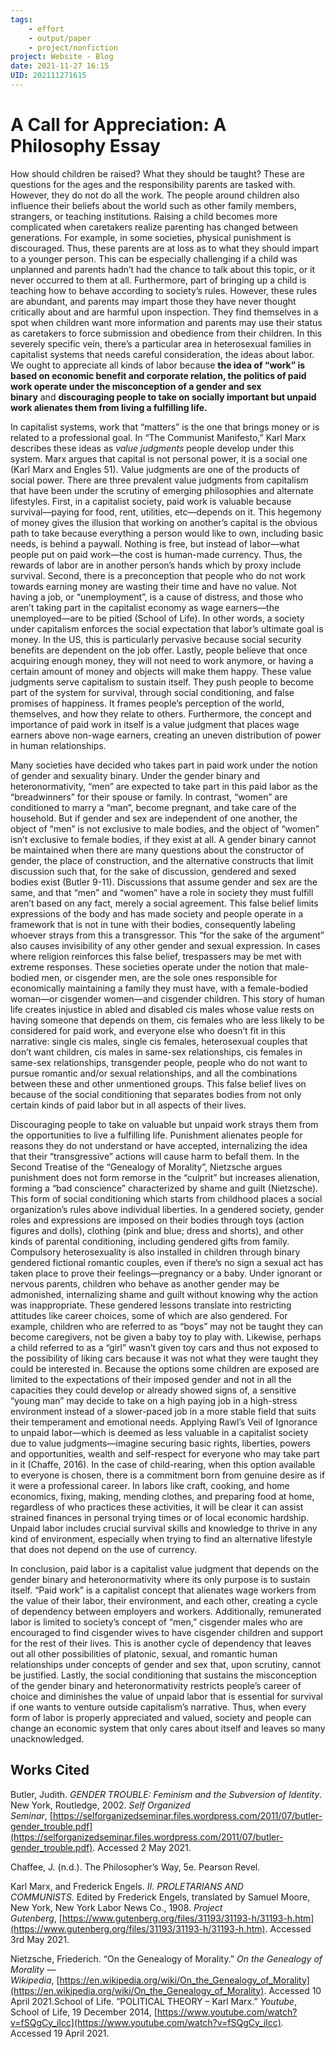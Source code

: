 ```yaml
---
tags: 
	- effort
	- output/paper
	- project/nonfiction
project: Website - Blog
date: 2021-11-27 16:15
UID: 202111271615
---
```


# A Call for Appreciation: A Philosophy Essay

How should children be raised? What they should be taught? These are questions for the ages and the responsibility parents are tasked with. However, they do not do all the work. The people around children also influence their beliefs about the world such as other family members, strangers, or teaching institutions. Raising a child becomes more complicated when caretakers realize parenting has changed between generations. For example, in some societies, physical punishment is discouraged. Thus, these parents are at loss as to what they should impart to a younger person. This can be especially challenging if a child was unplanned and parents hadn’t had the chance to talk about this topic, or it never occurred to them at all. Furthermore, part of bringing up a child is teaching how to behave according to society’s rules. However, these rules are abundant, and parents may impart those they have never thought critically about and are harmful upon inspection. They find themselves in a spot when children want more information and parents may use their status as caretakers to force submission and obedience from their children. In this severely specific vein, there’s a particular area in heterosexual families in capitalist systems that needs careful consideration, the ideas about labor. We ought to appreciate all kinds of labor because **the idea of “work” is based on economic benefit and corporate relation, the politics of paid work operate under the misconception of a gender and sex binary** and **discouraging people to take on socially important but unpaid work alienates them from living a fulfilling life.**

In capitalist systems, work that “matters” is the one that brings money or is related to a professional goal. In “The Communist Manifesto,” Karl Marx describes these ideas as _value judgments_ people develop under this system. Marx argues that capital is not personal power, it is a social one (Karl Marx and Engles 51). Value judgments are one of the products of social power. There are three prevalent value judgments from capitalism that have been under the scrutiny of emerging philosophies and alternate lifestyles. First, in a capitalist society, paid work is valuable because survival—paying for food, rent, utilities, etc—depends on it. This hegemony of money gives the illusion that working on another’s capital is the obvious path to take because everything a person would like to own, including basic needs, is behind a paywall. Nothing is free, but instead of labor—what people put on paid work—the cost is human-made currency. Thus, the rewards of labor are in another person’s hands which by proxy include survival. Second, there is a preconception that people who do not work towards earning money are wasting their time and have no value. Not having a job, or “unemployment”, is a cause of distress, and those who aren’t taking part in the capitalist economy as wage earners—the unemployed—are to be pitied (School of Life). In other words, a society under capitalism enforces the social expectation that labor’s ultimate goal is money. In the US, this is particularly pervasive because social security benefits are dependent on the job offer. Lastly, people believe that once acquiring enough money, they will not need to work anymore, or having a certain amount of money and objects will make them happy. These value judgments serve capitalism to sustain itself. They push people to become part of the system for survival, through social conditioning, and false promises of happiness. It frames people’s perception of the world, themselves, and how they relate to others. Furthermore, the concept and importance of paid work in itself is a value judgment that places wage earners above non-wage earners, creating an uneven distribution of power in human relationships.

Many societies have decided who takes part in paid work under the notion of gender and sexuality binary. Under the gender binary and heteronormativity, “men” are expected to take part in this paid labor as the “breadwinners” for their spouse or family. In contrast, “women” are conditioned to marry a “man”, become pregnant, and take care of the household. But if gender and sex are independent of one another, the object of “men” is not exclusive to male bodies, and the object of “women” isn’t exclusive to female bodies, if they exist at all. A gender binary cannot be maintained when there are many questions about the constructor of gender, the place of construction, and the alternative constructs that limit discussion such that, for the sake of discussion, gendered and sexed bodies exist (Butler 9-11). Discussions that assume gender and sex are the same, and that “men” and “women” have a role in society they must fulfill aren’t based on any fact, merely a social agreement. This false belief limits expressions of the body and has made society and people operate in a framework that is not in tune with their bodies, consequently labeling whoever strays from this a transgressor. This “for the sake of the argument” also causes invisibility of any other gender and sexual expression. In cases where religion reinforces this false belief, trespassers may be met with extreme responses. These societies operate under the notion that male-bodied men, or cisgender men, are the sole ones responsible for economically maintaining a family they must have, with a female-bodied woman—or cisgender women—and cisgender children. This story of human life creates injustice in abled and disabled cis males whose value rests on having someone that depends on them, cis females who are less likely to be considered for paid work, and everyone else who doesn’t fit in this narrative: single cis males, single cis females, heterosexual couples that don’t want children, cis males in same-sex relationships, cis females in same-sex relationships, transgender people, people who do not want to pursue romantic and/or sexual relationships, and all the combinations between these and other unmentioned groups. This false belief lives on because of the social conditioning that separates bodies from not only certain kinds of paid labor but in all aspects of their lives.

Discouraging people to take on valuable but unpaid work strays them from the opportunities to live a fulfilling life. Punishment alienates people for reasons they do not understand or have accepted, internalizing the idea that their “transgressive” actions will cause harm to befall them. In the Second Treatise of the “Genealogy of Morality”, Nietzsche argues punishment does not form remorse in the “culprit” but increases alienation, forming a “bad conscience” characterized by shame and guilt (Nietzsche). This form of social conditioning which starts from childhood places a social organization’s rules above individual liberties. In a gendered society, gender roles and expressions are imposed on their bodies through toys (action figures and dolls), clothing (pink and blue; dress and shorts), and other kinds of parental conditioning, including gendered gifts from family. Compulsory heterosexuality is also installed in children through binary gendered fictional romantic couples, even if there’s no sign a sexual act has taken place to prove their feelings—pregnancy or a baby. Under ignorant or nervous parents, children who behave as another gender may be admonished, internalizing shame and guilt without knowing why the action was inappropriate. These gendered lessons translate into restricting attitudes like career choices, some of which are also gendered. For example, children who are referred to as “boys” may not be taught they can become caregivers, not be given a baby toy to play with. Likewise, perhaps a child referred to as a “girl” wasn’t given toy cars and thus not exposed to the possibility of liking cars because it was not what they were taught they could be interested in. Because the options some children are exposed are limited to the expectations of their imposed gender and not in all the capacities they could develop or already showed signs of, a sensitive “young man” may decide to take on a high paying job in a high-stress environment instead of a slower-paced job in a more stable field that suits their temperament and emotional needs. Applying Rawl’s Veil of Ignorance to unpaid labor—which is deemed as less valuable in a capitalist society due to value judgments—imagine securing basic rights, liberties, powers and opportunities, wealth and self-respect for everyone who may take part in it (Chaffe, 2016). In the case of child-rearing, when this option available to everyone is chosen, there is a commitment born from genuine desire as if it were a professional career. In labors like craft, cooking, and home economics, fixing, making, mending clothes, and preparing food at home, regardless of who practices these activities, it will be clear it can assist strained finances in personal trying times or of local economic hardship. Unpaid labor includes crucial survival skills and knowledge to thrive in any kind of environment, especially when trying to find an alternative lifestyle that does not depend on the use of currency.

In conclusion, paid labor is a capitalist value judgment that depends on the gender binary and heteronormativity where its only purpose is to sustain itself. “Paid work” is a capitalist concept that alienates wage workers from the value of their labor, their environment, and each other, creating a cycle of dependency between employers and workers. Additionally, remunerated labor is limited to society’s concept of “men,” cisgender males who are encouraged to find cisgender wives to have cisgender children and support for the rest of their lives. This is another cycle of dependency that leaves out all other possibilities of platonic, sexual, and romantic human relationships under concepts of gender and sex that, upon scrutiny, cannot be justified. Lastly, the social conditioning that sustains the misconception of the gender binary and heteronormativity restricts people’s career of choice and diminishes the value of unpaid labor that is essential for survival if one wants to venture outside capitalism’s narrative. Thus, when every form of labor is properly appreciated and valued, society and people can change an economic system that only cares about itself and leaves so many unacknowledged.

## Works Cited

Butler, Judith. _GENDER TROUBLE: Feminism and the Subversion of Identity_. New York, Routledge, 2002. _Self Organized Seminar_, [https://selforganizedseminar.files.wordpress.com/2011/07/butler-gender_trouble.pdf](https://selforganizedseminar.files.wordpress.com/2011/07/butler-gender_trouble.pdf). Accessed 2 May 2021.

Chaffee, J. (n.d.). The Philosopher’s Way, 5e. Pearson Revel.

Karl Marx, and Frederick Engels. _II. PROLETARIANS AND COMMUNISTS._ Edited by Frederick Engels, translated by Samuel Moore, New York, New York Labor News Co., 1908. _Project Gutenberg_, [https://www.gutenberg.org/files/31193/31193-h/31193-h.htm](https://www.gutenberg.org/files/31193/31193-h/31193-h.htm). Accessed 3rd May 2021.

Nietzsche, Friederich. “On the Genealogy of Morality.” _On the Genealogy of Morality — Wikipedia_, [https://en.wikipedia.org/wiki/On_the_Genealogy_of_Morality](https://en.wikipedia.org/wiki/On_the_Genealogy_of_Morality). Accessed 10 April 2021.School of Life. “POLITICAL THEORY – Karl Marx.” _Youtube_, School of Life, 19 December 2014, [https://www.youtube.com/watch?v=fSQgCy_iIcc](https://www.youtube.com/watch?v=fSQgCy_iIcc). Accessed 19 April 2021.